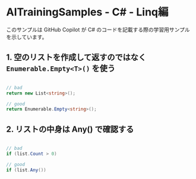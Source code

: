 ﻿# AITrainingSamples - C# - Linq編

このサンプルは GitHub Copilot が C# のコードを記載する際の学習用サンプルを示しています。

## 1. 空のリストを作成して返すのではなく `Enumerable.Empty<T>()` を使う

```csharp

// bad
return new List<string>();

// good
return Enumerable.Empty<string>();

```

## 2. リストの中身は Any() で確認する

```csharp

// bad
if (list.Count > 0)

// good
if (list.Any())

```
